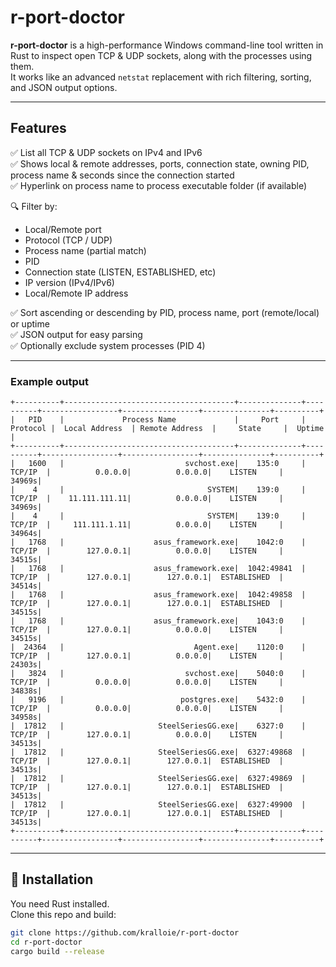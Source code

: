 # r-port-doctor

**r-port-doctor** is a high-performance Windows command-line tool written in Rust to inspect open TCP & UDP sockets, along with the processes using them.  
It works like an advanced `netstat` replacement with rich filtering, sorting, and JSON output options.

---

## Features

✅ List all TCP & UDP sockets on IPv4 and IPv6  
✅ Shows local & remote addresses, ports, connection state, owning PID, process name & seconds since the connection started  
✅ Hyperlink on process name to process executable folder (if available)

🔍 Filter by:
- Local/Remote port
- Protocol (TCP / UDP)
- Process name (partial match)
- PID
- Connection state (LISTEN, ESTABLISHED, etc)
- IP version (IPv4/IPv6)
- Local/Remote IP address
  
✅ Sort ascending or descending by PID, process name, port (remote/local) or uptime  
✅ JSON output for easy parsing  
✅ Optionally exclude system processes (PID 4)

---

###  Example output
```
+----------+--------------------------------------+--------------+----------+-----------------+-----------------+---------------+----------+
|   PID    |             Process Name             |     Port     | Protocol |  Local Address  | Remote Address  |     State     |  Uptime  |
+----------+--------------------------------------+--------------+----------+-----------------+-----------------+---------------+----------+
|   1600   |                           svchost.exe|    135:0     |  TCP/IP  |          0.0.0.0|          0.0.0.0|    LISTEN     |    34969s|
|    4     |                                SYSTEM|    139:0     |  TCP/IP  |    11.111.111.11|          0.0.0.0|    LISTEN     |    34969s|
|    4     |                                SYSTEM|    139:0     |  TCP/IP  |     111.111.1.11|          0.0.0.0|    LISTEN     |    34964s|
|   1768   |                    asus_framework.exe|    1042:0    |  TCP/IP  |        127.0.0.1|          0.0.0.0|    LISTEN     |    34515s|
|   1768   |                    asus_framework.exe|  1042:49841  |  TCP/IP  |        127.0.0.1|        127.0.0.1|  ESTABLISHED  |    34514s|
|   1768   |                    asus_framework.exe|  1042:49858  |  TCP/IP  |        127.0.0.1|        127.0.0.1|  ESTABLISHED  |    34515s|
|   1768   |                    asus_framework.exe|    1043:0    |  TCP/IP  |        127.0.0.1|          0.0.0.0|    LISTEN     |    34515s|
|  24364   |                             Agent.exe|    1120:0    |  TCP/IP  |        127.0.0.1|          0.0.0.0|    LISTEN     |    24303s|
|   3824   |                           svchost.exe|    5040:0    |  TCP/IP  |          0.0.0.0|          0.0.0.0|    LISTEN     |    34838s|
|   9196   |                          postgres.exe|    5432:0    |  TCP/IP  |          0.0.0.0|          0.0.0.0|    LISTEN     |    34958s|
|  17812   |                     SteelSeriesGG.exe|    6327:0    |  TCP/IP  |        127.0.0.1|          0.0.0.0|    LISTEN     |    34513s|
|  17812   |                     SteelSeriesGG.exe|  6327:49868  |  TCP/IP  |        127.0.0.1|        127.0.0.1|  ESTABLISHED  |    34513s|
|  17812   |                     SteelSeriesGG.exe|  6327:49869  |  TCP/IP  |        127.0.0.1|        127.0.0.1|  ESTABLISHED  |    34513s|
|  17812   |                     SteelSeriesGG.exe|  6327:49900  |  TCP/IP  |        127.0.0.1|        127.0.0.1|  ESTABLISHED  |    34513s|
+----------+--------------------------------------+--------------+----------+-----------------+-----------------+---------------+----------+
```
---

## 🔧 Installation

You need Rust installed.  
Clone this repo and build:

```bash
git clone https://github.com/kralloie/r-port-doctor
cd r-port-doctor
cargo build --release
